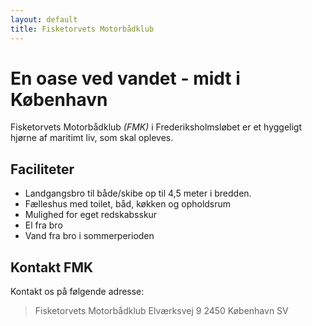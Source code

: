 ```yaml
---
layout: default
title: Fisketorvets Motorbådklub
---
```



# En oase ved vandet - midt i København

Fisketorvets Motorbådklub *(FMK)* i Frederiksholmsløbet er et hyggeligt hjørne af maritimt liv, som skal opleves.


## Faciliteter

* Landgangsbro til både/skibe op til 4,5 meter i bredden.
* Fælleshus med toilet, båd, køkken og opholdsrum
* Mulighed for eget redskabsskur
* El fra bro
* Vand fra bro i sommerperioden


## Kontakt FMK

Kontakt os på følgende adresse:

> Fisketorvets Motorbådklub
> Elværksvej 9
> 2450 København SV

